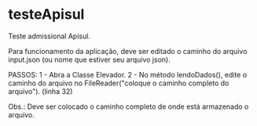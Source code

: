 # testeApisul

Teste admissional Apisul.

Para funcionamento da aplicação, deve ser editado o caminho do arquivo input.json (ou nome que estiver seu arquivo json).

PASSOS: 1 - Abra a Classe Elevador. 2 - No método lendoDados(), edite o caminho do arquivo no FileReader("coloque o caminho completo do arquivo"). (linha 32)

Obs.: Deve ser colocado o caminho completo de onde está armazenado o arquivo.
